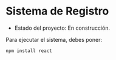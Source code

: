 <h1>Sistema de Registro</h1>

- Estado del proyecto: En construcción.

Para ejecutar el sistema, debes poner:

````npm install react````
